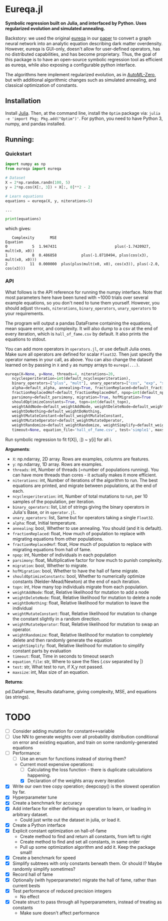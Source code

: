 # Eureqa.jl

**Symbolic regression built on Julia, and interfaced by Python.
Uses regularized evolution and simulated annealing.**

Backstory: we used the original
[eureqa](https://www.creativemachineslab.com/eureqa.html)
in our [paper](https://arxiv.org/abs/2006.11287) to
convert a graph neural network into
an analytic equation describing dark matter overdensity. However,
eureqa is GUI-only, doesn't allow for user-defined
operators, has no distributed capabilities,
and has become proprietary. Thus, the goal
of this package is to have an open-source symbolic regression tool
as efficient as eureqa, while also exposing a configurable
python interface.

The algorithms here implement regularized evolution, as in
[AutoML-Zero](https://arxiv.org/abs/2003.03384),
but with additional algorithmic changes such as simulated
annealing, and classical optimization of constants.


## Installation

Install [Julia](https://julialang.org/downloads/). Then, at the command line,
install the `Optim` package via: `julia -e 'import Pkg; Pkg.add("Optim")'`.
For python, you need to have Python 3, numpy, and pandas installed.

## Running:

### Quickstart

```python
import numpy as np
from eureqa import eureqa

# Dataset
X = 2*np.random.randn(100, 5)
y = 2*np.cos(X[:, 3]) + X[:, 0]**2 - 2

# Learn equations
equations = eureqa(X, y, niterations=5)

...

print(equations)
```

which gives:

```
   Complexity       MSE                                                Equation
0           5  1.947431                          plus(-1.7420927, mult(x0, x0))
1           8  0.486858           plus(-1.8710494, plus(cos(x3), mult(x0, x0)))
2          11  0.000000  plus(plus(mult(x0, x0), cos(x3)), plus(-2.0, cos(x3)))
```

### API

What follows is the API reference for running the numpy interface.
Note that most parameters here
have been tuned with ~1000 trials over several example
equations, so you don't need to tune them yourself.
However, you should adjust `threads`, `niterations`,
`binary_operators`, `unary_operators` to your requirements.

The program will output a pandas DataFrame containing the equations,
mean square error, and complexity. It will also dump to a csv
at the end of every iteration,
which is `hall_of_fame.csv` by default. It also prints the
equations to stdout.

You can add more operators in `operators.jl`, or use default
Julia ones. Make sure all operators are defined for scalar `Float32`.
Then just specify the operator names in your call, as above.
You can also change the dataset learned on by passing in `X` and `y` as
numpy arrays to `eureqa(...)`.

```python
eureqa(X=None, y=None, threads=4, niterations=20,
   ncyclesperiteration=int(default_ncyclesperiteration),
   binary_operators=["plus", "mult"], unary_operators=["cos", "exp", "sin"],
   alpha=default_alpha, annealing=True, fractionReplaced=default_fractionReplaced,
   fractionReplacedHof=default_fractionReplacedHof, npop=int(default_npop),
   parsimony=default_parsimony, migration=True, hofMigration=True
   shouldOptimizeConstants=True, topn=int(default_topn),
   weightAddNode=default_weightAddNode, weightDeleteNode=default_weightDeleteNode,
   weightDoNothing=default_weightDoNothing,
   weightMutateConstant=default_weightMutateConstant,
   weightMutateOperator=default_weightMutateOperator,
   weightRandomize=default_weightRandomize, weightSimplify=default_weightSimplify,
   timeout=None, equation_file='hall_of_fame.csv', test='simple1', maxsize=20)
```

Run symbolic regression to fit f(X[i, :]) ~ y[i] for all i.

**Arguments**:

- `X`: np.ndarray, 2D array. Rows are examples, columns are features.
- `y`: np.ndarray, 1D array. Rows are examples.
- `threads`: int, Number of threads (=number of populations running).
You can have more threads than cores - it actually makes it more
efficient.
- `niterations`: int, Number of iterations of the algorithm to run. The best
equations are printed, and migrate between populations, at the
end of each.
- `ncyclesperiteration`: int, Number of total mutations to run, per 10
samples of the population, per iteration.
- `binary_operators`: list, List of strings giving the binary operators
in Julia's Base, or in `operator.jl`.
- `unary_operators`: list, Same but for operators taking a single `Float32`.
- `alpha`: float, Initial temperature.
- `annealing`: bool, Whether to use annealing. You should (and it is default).
- `fractionReplaced`: float, How much of population to replace with migrating
equations from other populations.
- `fractionReplacedHof`: float, How much of population to replace with migrating
equations from hall of fame.
- `npop`: int, Number of individuals in each population
- `parsimony`: float, Multiplicative factor for how much to punish complexity.
- `migration`: bool, Whether to migrate.
- `hofMigration`: bool, Whether to have the hall of fame migrate.
- `shouldOptimizeConstants`: bool, Whether to numerically optimize
constants (Nelder-Mead/Newton) at the end of each iteration.
- `topn`: int, How many top individuals migrate from each population.
- `weightAddNode`: float, Relative likelihood for mutation to add a node
- `weightDeleteNode`: float, Relative likelihood for mutation to delete a node
- `weightDoNothing`: float, Relative likelihood for mutation to leave the individual
- `weightMutateConstant`: float, Relative likelihood for mutation to change
the constant slightly in a random direction.
- `weightMutateOperator`: float, Relative likelihood for mutation to swap
an operator.
- `weightRandomize`: float, Relative likelihood for mutation to completely
delete and then randomly generate the equation
- `weightSimplify`: float, Relative likelihood for mutation to simplify
constant parts by evaluation
- `timeout`: float, Time in seconds to timeout search
- `equation_file`: str, Where to save the files (.csv separated by |)
- `test`: str, What test to run, if X,y not passed.
- `maxsize`: int, Max size of an equation.

**Returns**:

pd.DataFrame, Results dataframe, giving complexity, MSE, and equations
(as strings).


# TODO

- [ ] Consider adding mutation for constant<->variable
- [ ] Use NN to generate weights over all probability distribution conditional on error and existing equation, and train on some randomly-generated equations
- [ ] Performance:
    - [ ] Use an enum for functions instead of storing them?
    - Current most expensive operations:
        - [ ] Calculating the loss function - there is duplicate calculations happening.
        - [x] Declaration of the weights array every iteration
- [x] Write our own tree copy operation; deepcopy() is the slowest operation by far.
- [x] Hyperparameter tune
- [x] Create a benchmark for accuracy
- [x] Add interface for either defining an operation to learn, or loading in arbitrary dataset.
    - Could just write out the dataset in julia, or load it.
- [x] Create a Python interface
- [x] Explicit constant optimization on hall-of-fame
    - Create method to find and return all constants, from left to right
    - Create method to find and set all constants, in same order
    - Pull up some optimization algorithm and add it. Keep the package small!
- [x] Create a benchmark for speed
- [x] Simplify subtrees with only constants beneath them. Or should I? Maybe randomly simplify sometimes?
- [x] Record hall of fame
- [x] Optionally (with hyperparameter) migrate the hall of fame, rather than current bests
- [x] Test performance of reduced precision integers
    - No effect
- [x] Create struct to pass through all hyperparameters, instead of treating as constants
    - Make sure doesn't affect performance
